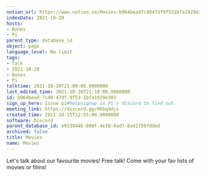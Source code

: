 ```yaml
---
notion_url: https://www.notion.so/Movies-b964bead7c4047df9f531bfa1929e303
indexDate: 2021-10-20
hosts:
- Bones
- Pi
parent_type: database_id
object: page
language_level: No limit
tags:
- Talk
- 2021-10-20
- Bones
- Pi
talktime: 2021-10-20T21:00:00.0000000
last_edited_time: 2021-10-16T21:18:00.0000000
id: b964bead-7c40-47df-9f53-1bfa1929e303
sign_up_here: Issue pi#helpsignup in Pi's discord to find out.
meeting_link: https://discord.gg/9Kbq4djs
created_time: 2021-10-15T12:55:00.0000000
software: Discord
parent_database_id: e9339446-880f-4ef0-8ad7-8ad1f507dded
archived: false
title: Movies
name: Movies
---
```


Let's talk about our favourite movies!
Free talk! Come with your fav lists of movies or films!


